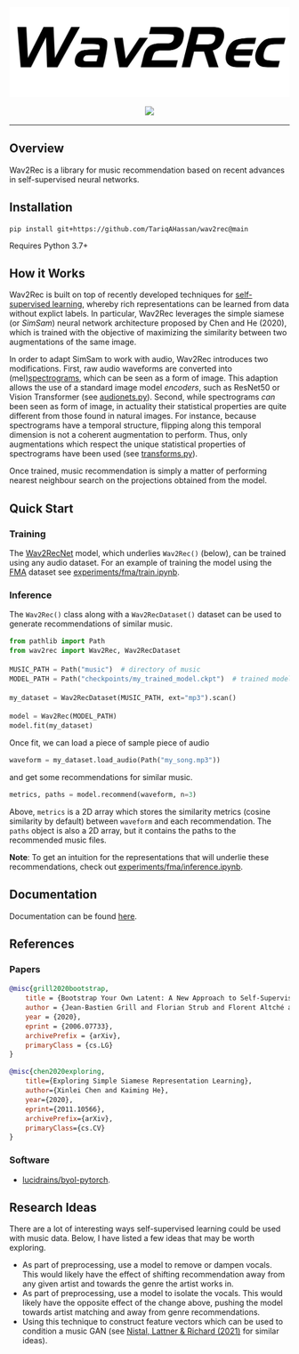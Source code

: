 <div align="center">
  <img src="https://github.com/TariqAHassan/wav2rec/raw/main/docs/assets/logos/logo.png"><br>
</div>

<p align="center">
    <a href="https://github.com/TariqAHassan/wav2rec/actions/workflows/tests.yml" alt="Tests">
        <img src="https://github.com/TariqAHassan/wav2rec/actions/workflows/tests.yml/badge.svg" /></a>
</p>

---

## Overview

Wav2Rec is a library for music recommendation based on recent advances
in self-supervised neural networks.

## Installation

```shell
pip install git+https://github.com/TariqAHassan/wav2rec@main
```

Requires Python 3.7+

## How it Works

Wav2Rec is built on top of recently developed techniques for 
[self-supervised learning](https://en.wikipedia.org/wiki/Self-supervised_learning),
whereby rich representations can be learned from data without explict labels.
In particular, Wav2Rec leverages the simple siamese (or _SimSam_) neural network
architecture proposed by Chen and He (2020), which is trained with the objective
of maximizing the similarity between two augmentations of the same image.

In order to adapt SimSam to work with audio, Wav2Rec introduces two modifications.
First, raw audio waveforms are converted into (mel)[spectrograms](https://en.wikipedia.org/wiki/Spectrogram),
which can be seen as a form of image. This adaption allows the use of a standard image model
_encoders_, such as ResNet50 or Vision Transformer (see [audionets.py](wav2rec/nn/audionets.py)). 
Second, while spectrograms _can_ been seen as form of image, in actuality their statistical properties
are quite different from those found in natural images. For instance, because spectrograms have a temporal 
structure, flipping along this temporal dimension is not a coherent augmentation to perform. Thus, only
augmentations which respect the unique statistical properties of spectrograms have been used 
(see [transforms.py](wav2rec/data/transforms.py)).

Once trained, music recommendation is simply a matter of performing nearest neighbour search
on the projections obtained from the model.

## Quick Start

### Training

The [Wav2RecNet](wav2rec/nn/lightening.py) model, which underlies
`Wav2Rec()` (below), can be trained using any audio dataset. For an example
of training the model using the [FMA](https://github.com/mdeff/fma) dataset
see [experiments/fma/train.ipynb](experiments/fma/train.ipynb).

### Inference

The `Wav2Rec()` class along with a `Wav2RecDataset()` dataset can 
be used to generate recommendations of similar music.

```python
from pathlib import Path
from wav2rec import Wav2Rec, Wav2RecDataset

MUSIC_PATH = Path("music")  # directory of music
MODEL_PATH = Path("checkpoints/my_trained_model.ckpt")  # trained model

my_dataset = Wav2RecDataset(MUSIC_PATH, ext="mp3").scan()

model = Wav2Rec(MODEL_PATH)
model.fit(my_dataset)
```

Once fit, we can load a piece of sample piece of audio

```python
waveform = my_dataset.load_audio(Path("my_song.mp3"))
```

and get some recommendations for similar music.

```python
metrics, paths = model.recommend(waveform, n=3)
```

Above, `metrics` is a 2D array which stores the similarity
metrics (cosine similarity by default) between `waveform`
and each recommendation. The `paths` object is also a 2D array,
but it contains the paths to the recommended music files.

**Note**: To get an intuition for the representations that will underlie 
these recommendations, check out [experiments/fma/inference.ipynb](experiments/fma/inference.ipynb).

## Documentation

Documentation can be found [here](https://TariqAHassan.github.io/wav2rec/).

## References

### Papers

```bibtex
@misc{grill2020bootstrap,
    title = {Bootstrap Your Own Latent: A New Approach to Self-Supervised Learning},
    author = {Jean-Bastien Grill and Florian Strub and Florent Altché and Corentin Tallec and Pierre H. Richemond and Elena Buchatskaya and Carl Doersch and Bernardo Avila Pires and Zhaohan Daniel Guo and Mohammad Gheshlaghi Azar and Bilal Piot and Koray Kavukcuoglu and Rémi Munos and Michal Valko},
    year = {2020},
    eprint = {2006.07733},
    archivePrefix = {arXiv},
    primaryClass = {cs.LG}
}
```

```bibtex
@misc{chen2020exploring,
    title={Exploring Simple Siamese Representation Learning}, 
    author={Xinlei Chen and Kaiming He},
    year={2020},
    eprint={2011.10566},
    archivePrefix={arXiv},
    primaryClass={cs.CV}
}
```

### Software

  * [lucidrains/byol-pytorch](https://github.com/lucidrains/byol-pytorch).

## Research Ideas

There are a lot of interesting ways self-supervised learning could
be used with music data. Below, I have listed a few ideas that may be worth exploring.

  * As part of preprocessing, use a model to remove or dampen vocals. This would likely
    have the effect of shifting recommendation away from any given artist
    and towards the genre the artist works in.
  * As part of preprocessing, use a model to isolate the vocals. This would likely
    have the opposite effect of the change above, pushing the model towards
    artist matching and away from genre recommendations.
  * Using this technique to construct feature vectors which can be used to 
    condition a music GAN (see [Nistal, Lattner & Richard (2021)](https://arxiv.org/abs/2108.01216)
    for similar ideas).
